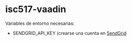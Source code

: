 # isc517-vaadin

Variables de entorno necesarias: 
  - SENDGRID_API_KEY (crearse una cuenta en [SendGrid](https://sendgrid.com/) 
